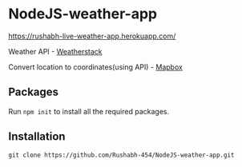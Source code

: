 # NodeJS-weather-app

https://rushabh-live-weather-app.herokuapp.com/

Weather API - [Weatherstack](https://weatherstack.com/)

Convert location to coordinates(using API) - [Mapbox](http://mapbox.com/)

## Packages

Run `npm init` to install all the required packages.

## Installation

`git clone https://github.com/Rushabh-454/NodeJS-weather-app.git`
